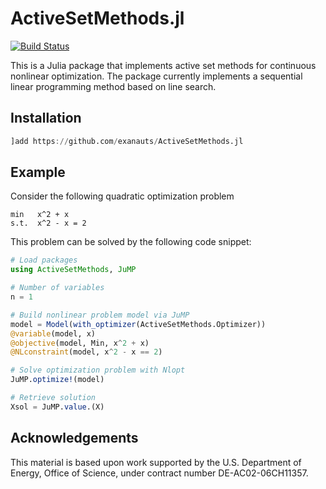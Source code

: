 # ActiveSetMethods.jl
[![Build Status](https://travis-ci.com/exanauts/ActiveSetMethods.svg?token=3N6HLyM8rqygf5Rmoqzp&branch=master)](https://travis-ci.com/exanauts/ActiveSetMethods)

This is a Julia package that implements active set methods for continuous nonlinear optimization.
The package currently implements a sequential linear programming method based on line search.

## Installation

```julia
]add https://github.com/exanauts/ActiveSetMethods.jl
```

## Example

Consider the following quadratic optimization problem

```
min   x^2 + x 
s.t.  x^2 - x = 2
```

This problem can be solved by the following code snippet:
```julia
# Load packages
using ActiveSetMethods, JuMP

# Number of variables
n = 1

# Build nonlinear problem model via JuMP
model = Model(with_optimizer(ActiveSetMethods.Optimizer))
@variable(model, x)
@objective(model, Min, x^2 + x)
@NLconstraint(model, x^2 - x == 2)

# Solve optimization problem with Nlopt
JuMP.optimize!(model)

# Retrieve solution
Xsol = JuMP.value.(X)
```

## Acknowledgements

This material is based upon work supported by the U.S. Department of Energy, Office of Science, under contract number DE-AC02-06CH11357.
